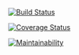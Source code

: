 <!-- Travis CI readMe badge -->
[![Build Status](https://travis-ci.org/joshtrigger/flask-api.svg?branch=develop)](https://travis-ci.org/joshtrigger/flask-api) 

<!-- Coveralls readMe badge -->
[![Coverage Status](https://coveralls.io/repos/github/joshtrigger/flask-api/badge.svg?branch=develop)](https://coveralls.io/github/joshtrigger/flask-api?branch=develop)

<!-- Code climate maintainability -->
[![Maintainability](https://api.codeclimate.com/v1/badges/10e4a57f3b541a2c4da6/maintainability)](https://codeclimate.com/github/joshtrigger/flask-api/maintainability)
